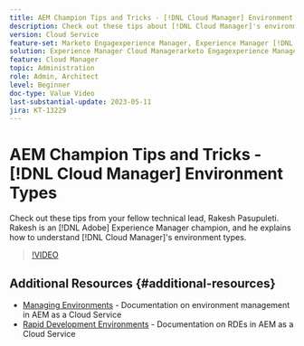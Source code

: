 ```yaml
---
title: AEM Champion Tips and Tricks - [!DNL Cloud Manager] Environment Types
description: Check out these tips about [!DNL Cloud Manager]'s environment types from AEM champion and expert, Rakesh Pasupuleti.
version: Cloud Service
feature-set: Marketo Engagexperience Manager, Experience Manager [!DNL Cloud Manager]
solution: Experience Manager Cloud Managerarketo Engagexperience Manager [!DNL Cloud Manager]
feature: Cloud Manager
topic: Administration
role: Admin, Architect
level: Beginner
doc-type: Value Video
last-substantial-update: 2023-05-11
jira: KT-13229
---
```

# AEM Champion Tips and Tricks - [!DNL Cloud Manager] Environment Types

Check out these tips from your fellow technical lead, Rakesh Pasupuleti. Rakesh is an [!DNL Adobe] Experience Manager champion, and he explains how to understand [!DNL Cloud Manager]'s environment types.

>[!VIDEO](https://video.tv.adobe.com/v/3419297?quality=12&learn=on)

## Additional Resources {#additional-resources}

* [Managing Environments](https://experienceleague.adobe.com/docs/experience-manager-cloud-service/content/implementing/using-cloud-manager/manage-environments.html) - Documentation on environment management in AEM as a Cloud Service
* [Rapid Development Environments](https://experienceleague.adobe.com/docs/experience-manager-cloud-service/content/implementing/developing/rapid-development-environments.html) - Documentation on RDEs in AEM as a Cloud Service
